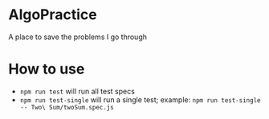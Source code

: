 # AlgoPractice

A place to save the problems I go through

# How to use

- `npm run test` will run all test specs
- `npm run test-single` will run a single test; example: `npm run test-single -- Two\ Sum/twoSum.spec.js`
